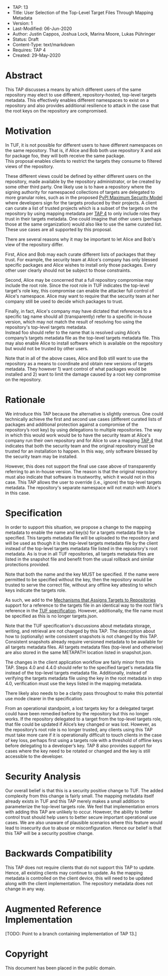 * TAP: 13
* Title: User Selection of the Top-Level Target Files Through Mapping Metadata
* Version: 1
* Last-Modified: 06-Jun-2020
* Author: Justin Cappos, Joshua Lock, Marina Moore, Lukas Pühringer
* Status: Draft
* Content-Type: text/markdown
* Requires: TAP 4
* Created: 29-May-2020

# Abstract

This TAP discusses a means by which different users of the same repository
may elect to use different, repository-hosted, top-level targets metadata.  This effectively
enables different namespaces to exist on a repository and also provides
additional resilience to attack in the case that the root keys on the 
repository are compromised.



# Motivation


In TUF, it is not possible for different users to have different namespaces on
the same repository.  That is, if Alice and Bob both use repository X and ask
for package foo, they will both receive the same package.  
This proposal enables clients to restrict the targets they consume to 
filtered views of the repository.  

These different views could be defined by either different users on the
repository, made available by the repository administrator, or be created by
some other third party.  One likely use is to have a repository where the signing
authority for namespaced collections of targets are delegated to more granular
roles, such as in the proposed [PyPI Maximum Security Model](https://www.python.org/dev/peps/pep-0480/) where developers
sign for the targets produced by their projects. A client can curate a list of
trusted projects which is a subset of the targets on the repository by using
mapping metadata per [TAP 4](tap4.md) to only include roles they trust in their 
targets metadata.  One could imagine that other users (perhaps those at the 
same organization) would also like to use the same curated list.  These use 
cases are all supported by this proposal.

There are several reasons why it may be important to let Alice and Bob's view of 
the repository differ.  

First, Alice and Bob may each curate different lists of packages that they 
trust.  For example, the security team at Alice's company has only blessed
specific packages and Alice wishes to install only those packages.  Every other
user clearly should not be subject to those constraints.

Second, Alice may be concerned that a full repository compromise may include
the root role.  Since the root role in TUF indicates the top-level target's
role key, this compromise can enable the attacker full control of Alice's 
namespace.  Alice may want to require that the security team at her company
still be used to decide which packages to trust.  

Finally, in fact, Alice's company may have dictated that references to a
specific tag name should all (transparently) refer to a specific in-house
version, which may not match the result of 
resolving foo using the repository's top-level targets metadata.  
Instead foo should refer to the name that is resolved using Alice’s 
company’s targets metadata file as the top-level targets metadata file. This may 
also enable Alice to install software which is available on the repository 
but would not be trusted by other users.

Note that in all of the above cases, Alice and Bob still want to use the 
repository as a means to coordinate and obtain new versions of targets 
metadata.  They however 1) want control of what packages would be installed
and 2) want to limit the damage caused by a root key compromise on the
repository.

# Rationale

We introduce this TAP because the alternative is slightly onerous.  One could
technically achieve the first and second use cases (different curated lists of
packages and additional protection against a compromise of the repository’s
root key) by using delegations to multiple repositories.  The way in which this 
would work would be to have the security team at Alice's company run their 
own repository and for Alice to use a mapping [TAP 4](tap4.md) that indicates 
that both the security team and the original repository must be trusted for an 
installation to happen.  In this way, only software blessed by the security team 
may be installed.

However, this does not support the final use case above of transparently 
referring to an in-house version.  The reason is that
the original repository must also indicate that software is trustworthy, which it
would not in this case.  This TAP allows the user to override (i.e., ignore) the 
top-level targets metadata.  The repository's separate namespace will not
match with Alice's in this case.

# Specification

In order to support this situation, we propose a change to the mapping 
metadata to enable the name and key(s) for a targets metadata file to be specified.
This targets metadata file will be uploaded to the repository and will be used as though
it is the top-level targets metadata file by the  client instead of the top-level targets 
metadata file listed in the repository's root metadata.  As is true in all TUF repositories, 
all targets metadata files are listed in the snapshot file and benefit from the usual 
rollback and similar protections provided.

Note that both the name and the key MUST be specified.  If the name
were permitted to be specified without the key, then the repository
would be trusted to serve the correct file, without any offline key attesting 
to which keys indicate the targets role.

As such, we add to the [Mechanisms that Assigns Targets to Repositories](https://github.com/theupdateframework/taps/blob/master/tap4.md#mechanism-that-assigns-targets-to-repositories)
support for a reference to the targets file in an identical way to the
root file's reference in the [TUF specification](https://github.com/theupdateframework/specification/blob/master/tuf-spec.md#4-document-formats).
However, additionally, the file name must be specified as this is no longer
targets.json.

Note that the TUF specification's discussions about metadata storage, writing,
and retrieval are not changed by this TAP.  The description about how to 
(optionally) write consistent snapshots is not changed by this TAP.  Consistent
snapshots already require versioned metadata to be available for all targets metadata 
files.  All targets metadata files (top-level and otherwise) are also stored in the 
same METAPATH location listed in snapshot.json.

The changes in the client application workflow are fairly minor from this
TAP.  Steps 4.0 and 4.4.0 should refer to the specified target's metadata file instead 
of the top-level targets metadata file.  Additionally, instead of verifying the targets metadata
file using the key in the root metadata in step 4.0, verification must use the 
keys listed in the mapping metadata.

There likely also needs to be a clarity pass throughout to make this potential
use mode clearer in the specification.

From an operational standpoint, a lost targets key for a delegated target could have been 
remedied before by the repository but this no longer works.  If the repository delegated to 
a target from the top-level targets role, that file could be updated if Alice’s key changed or 
was lost.  However, as the repository’s root role is no longer trusted, any clients using this
TAP must take more care if it is operationally difficult to touch clients in the case of key
loss, perhaps first using a targets role with a threshold of offline keys before delegating to 
a developer’s key.  TAP 8 also provides support for cases where the key need to be rotated
or changed and the key is still accessible to the developer.


# Security Analysis

Our overall belief is that this is a security positive change to TUF.
The added complexity from this change is fairly small.  The mapping metadata 
itself already exists in TUF and this TAP merely makes a small addition to 
parameterize the top-level targets role.  We feel that implementation errors 
with adding this TAP are unlikely to occur.  However, the ability to better 
control trust should help users to better secure important operational use 
cases.  We are also unaware of plausible scenarios where this feature would
lead to insecurity due to abuse or misconfiguration.  Hence our belief is that 
this TAP will be a security positive change.

# Backwards Compatibility

This TAP does not require clients that do not support this TAP to update.  
Hence, all existing clients may continue to update.  As the mapping metadata
is controlled on the client device, this will need to be updated along with the
client implementation.  The repository metadata does not change in any way.

# Augmented Reference Implementation

[TODO: Point to a branch containing implementation of TAP 13.]

# Copyright

This document has been placed in the public domain.

